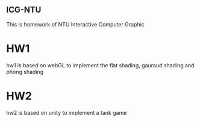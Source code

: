 ## ICG-NTU

This is homework of NTU Interactive Computer Graphic

# HW1
hw1 is based on webGL to implement the flat shading, gauraud shading and phong shading

# HW2
hw2 is based on unity to implement a tank game
